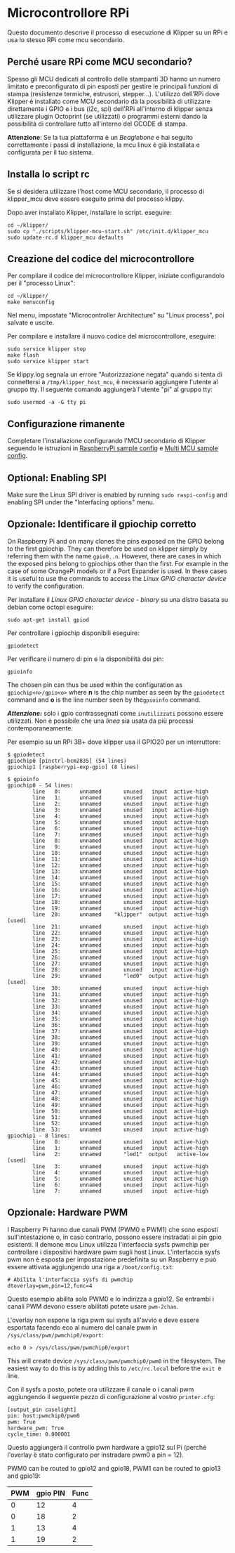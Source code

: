 # Microcontrollore RPi

Questo documento descrive il processo di esecuzione di Klipper su un RPi e usa lo stesso RPi come mcu secondario.

## Perché usare RPi come MCU secondario?

Spesso gli MCU dedicati al controllo delle stampanti 3D hanno un numero limitato e preconfigurato di pin esposti per gestire le principali funzioni di stampa (resistenze termiche, estrusori, stepper...). L'utilizzo dell'RPi dove Klipper è installato come MCU secondario dà la possibilità di utilizzare direttamente i GPIO e i bus (i2c, spi) dell'RPi all'interno di klipper senza utilizzare plugin Octoprint (se utilizzati) o programmi esterni dando la possibilità di controllare tutto all'interno del GCODE di stampa.

**Attenzione**: Se la tua piattaforma è un *Beaglebone* e hai seguito correttamente i passi di installazione, la mcu linux è già installata e configurata per il tuo sistema.

## Installa lo script rc

Se si desidera utilizzare l'host come MCU secondario, il processo di klipper_mcu deve essere eseguito prima del processo klippy.

Dopo aver installato Klipper, installare lo script. eseguire:

```
cd ~/klipper/
sudo cp "./scripts/klipper-mcu-start.sh" /etc/init.d/klipper_mcu
sudo update-rc.d klipper_mcu defaults
```

## Creazione del codice del microcontrollore

Per compilare il codice del microcontrollore Klipper, iniziate configurandolo per il "processo Linux":

```
cd ~/klipper/
make menuconfig
```

Nel menu, impostate "Microcontroller Architecture" su "Linux process", poi salvate e uscite.

Per compilare e installare il nuovo codice del microcontrollore, eseguire:

```
sudo service klipper stop
make flash
sudo service klipper start
```

Se klippy.log segnala un errore "Autorizzazione negata" quando si tenta di connettersi a `/tmp/klipper_host_mcu`, è necessario aggiungere l'utente al gruppo tty. Il seguente comando aggiungerà l'utente "pi" al gruppo tty:

```
sudo usermod -a -G tty pi
```

## Configurazione rimanente

Completare l'installazione configurando l'MCU secondario di Klipper seguendo le istruzioni in [RaspberryPi sample config](../config/sample-raspberry-pi.cfg) e [Multi MCU sample config](../config/sample-multi-mcu.cfg).

## Optional: Enabling SPI

Make sure the Linux SPI driver is enabled by running `sudo raspi-config` and enabling SPI under the "Interfacing options" menu.

## Opzionale: Identificare il gpiochip corretto

On Raspberry Pi and on many clones the pins exposed on the GPIO belong to the first gpiochip. They can therefore be used on klipper simply by referring them with the name `gpio0..n`. However, there are cases in which the exposed pins belong to gpiochips other than the first. For example in the case of some OrangePi models or if a Port Expander is used. In these cases it is useful to use the commands to access the *Linux GPIO character device* to verify the configuration.

Per installare il *Linux GPIO character device - binary* su una distro basata su debian come octopi eseguire:

```
sudo apt-get install gpiod
```

Per controllare i gpiochip disponibili eseguire:

```
gpiodetect
```

Per verificare il numero di pin e la disponibilità dei pin:

```
gpioinfo
```

The chosen pin can thus be used within the configuration as `gpiochip<n>/gpio<o>` where **n** is the chip number as seen by the `gpiodetect` command and **o** is the line number seen by the`gpioinfo` command.

***Attenzione:*** solo i gpio contrassegnati come `inutilizzati` possono essere utilizzati. Non è possibile che una *linea* sia usata da più processi contemporaneamente.

Per esempio su un RPi 3B+ dove klipper usa il GPIO20 per un interruttore:

```
$ gpiodetect
gpiochip0 [pinctrl-bcm2835] (54 lines)
gpiochip1 [raspberrypi-exp-gpio] (8 lines)

$ gpioinfo
gpiochip0 - 54 lines:
        line   0:      unnamed       unused   input  active-high
        line   1:      unnamed       unused   input  active-high
        line   2:      unnamed       unused   input  active-high
        line   3:      unnamed       unused   input  active-high
        line   4:      unnamed       unused   input  active-high
        line   5:      unnamed       unused   input  active-high
        line   6:      unnamed       unused   input  active-high
        line   7:      unnamed       unused   input  active-high
        line   8:      unnamed       unused   input  active-high
        line   9:      unnamed       unused   input  active-high
        line  10:      unnamed       unused   input  active-high
        line  11:      unnamed       unused   input  active-high
        line  12:      unnamed       unused   input  active-high
        line  13:      unnamed       unused   input  active-high
        line  14:      unnamed       unused   input  active-high
        line  15:      unnamed       unused   input  active-high
        line  16:      unnamed       unused   input  active-high
        line  17:      unnamed       unused   input  active-high
        line  18:      unnamed       unused   input  active-high
        line  19:      unnamed       unused   input  active-high
        line  20:      unnamed    "klipper"  output  active-high [used]
        line  21:      unnamed       unused   input  active-high
        line  22:      unnamed       unused   input  active-high
        line  23:      unnamed       unused   input  active-high
        line  24:      unnamed       unused   input  active-high
        line  25:      unnamed       unused   input  active-high
        line  26:      unnamed       unused   input  active-high
        line  27:      unnamed       unused   input  active-high
        line  28:      unnamed       unused   input  active-high
        line  29:      unnamed       "led0"  output  active-high [used]
        line  30:      unnamed       unused   input  active-high
        line  31:      unnamed       unused   input  active-high
        line  32:      unnamed       unused   input  active-high
        line  33:      unnamed       unused   input  active-high
        line  34:      unnamed       unused   input  active-high
        line  35:      unnamed       unused   input  active-high
        line  36:      unnamed       unused   input  active-high
        line  37:      unnamed       unused   input  active-high
        line  38:      unnamed       unused   input  active-high
        line  39:      unnamed       unused   input  active-high
        line  40:      unnamed       unused   input  active-high
        line  41:      unnamed       unused   input  active-high
        line  42:      unnamed       unused   input  active-high
        line  43:      unnamed       unused   input  active-high
        line  44:      unnamed       unused   input  active-high
        line  45:      unnamed       unused   input  active-high
        line  46:      unnamed       unused   input  active-high
        line  47:      unnamed       unused   input  active-high
        line  48:      unnamed       unused   input  active-high
        line  49:      unnamed       unused   input  active-high
        line  50:      unnamed       unused   input  active-high
        line  51:      unnamed       unused   input  active-high
        line  52:      unnamed       unused   input  active-high
        line  53:      unnamed       unused   input  active-high
gpiochip1 - 8 lines:
        line   0:      unnamed       unused   input  active-high
        line   1:      unnamed       unused   input  active-high
        line   2:      unnamed       "led1"  output   active-low [used]
        line   3:      unnamed       unused   input  active-high
        line   4:      unnamed       unused   input  active-high
        line   5:      unnamed       unused   input  active-high
        line   6:      unnamed       unused   input  active-high
        line   7:      unnamed       unused   input  active-high
```

## Opzionale: Hardware PWM

I Raspberry Pi hanno due canali PWM (PWM0 e PWM1) che sono esposti sull'intestazione o, in caso contrario, possono essere instradati ai pin gpio esistenti. Il demone mcu Linux utilizza l'interfaccia sysfs pwmchip per controllare i dispositivi hardware pwm sugli host Linux. L'interfaccia sysfs pwm non è esposta per impostazione predefinita su un Raspberry e può essere attivata aggiungendo una riga a `/boot/config.txt`:

```
# Abilita l'interfaccia sysfs di pwmchip
dtoverlay=pwm,pin=12,func=4
```

Questo esempio abilita solo PWM0 e lo indirizza a gpio12. Se entrambi i canali PWM devono essere abilitati potete usare `pwm-2chan`.

L'overlay non espone la riga pwm sui sysfs all'avvio e deve essere esportata facendo eco al numero del canale pwm in `/sys/class/pwm/pwmchip0/export`:

```
echo 0 > /sys/class/pwm/pwmchip0/export
```

This will create device `/sys/class/pwm/pwmchip0/pwm0` in the filesystem. The easiest way to do this is by adding this to `/etc/rc.local` before the `exit 0` line.

Con il sysfs a posto, potete ora utilizzare il canale o i canali pwm aggiungendo il seguente pezzo di configurazione al vostro `printer.cfg`:

```
[output_pin caselight]
pin: host:pwmchip0/pwm0
pwm: True
hardware_pwm: True
cycle_time: 0.000001
```

Questo aggiungerà il controllo pwm hardware a gpio12 sul Pi (perché l'overlay è stato configurato per instradare pwm0 a pin = 12).

PWM0 can be routed to gpio12 and gpio18, PWM1 can be routed to gpio13 and gpio19:

| PWM | gpio PIN | Func |
| --- | --- | --- |
| 0 | 12 | 4 |
| 0 | 18 | 2 |
| 1 | 13 | 4 |
| 1 | 19 | 2 |
